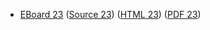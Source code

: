 * [EBoard 23](../eboards/eboard.23.html)
  ([Source 23](../eboards/eboard.23.md))
  ([HTML 23](../eboards/eboard.23.html))
  ([PDF 23](../eboards/eboard.23.pdf))
        
